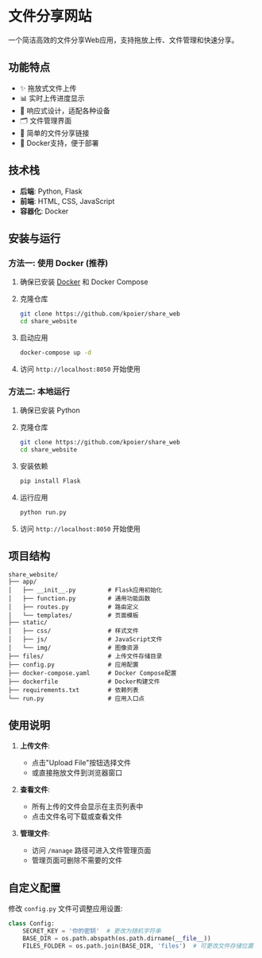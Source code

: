 # 文件分享网站

一个简洁高效的文件分享Web应用，支持拖放上传、文件管理和快速分享。

## 功能特点

- ✨ 拖放式文件上传
- 📊 实时上传进度显示
- 📱 响应式设计，适配各种设备
- 🗂️ 文件管理界面
- 🔗 简单的文件分享链接
- 🐳 Docker支持，便于部署

## 技术栈

- **后端**: Python, Flask
- **前端**: HTML, CSS, JavaScript
- **容器化**: Docker

## 安装与运行

### 方法一: 使用 Docker (推荐)

1. 确保已安装 [Docker](https://www.docker.com/) 和 Docker Compose

2. 克隆仓库
   ```bash
   git clone https://github.com/kpoier/share_web
   cd share_website
   ```

3. 启动应用
   ```bash
   docker-compose up -d
   ```

4. 访问 `http://localhost:8050` 开始使用

### 方法二: 本地运行

1. 确保已安装 Python

2. 克隆仓库
   ```bash
   git clone https://github.com/kpoier/share_web
   cd share_website
   ```

3. 安装依赖
   ```bash
   pip install Flask
   ```

4. 运行应用
   ```bash
   python run.py
   ```

5. 访问 `http://localhost:8050` 开始使用

## 项目结构

```
share_website/
├── app/
│   ├── __init__.py         # Flask应用初始化
│   ├── function.py         # 通用功能函数
│   ├── routes.py           # 路由定义
│   └── templates/          # 页面模板
├── static/
│   ├── css/                # 样式文件
│   ├── js/                 # JavaScript文件
│   └── img/                # 图像资源
├── files/                  # 上传文件存储目录
├── config.py               # 应用配置
├── docker-compose.yaml     # Docker Compose配置
├── dockerfile              # Docker构建文件
├── requirements.txt        # 依赖列表
└── run.py                  # 应用入口点
```

## 使用说明

1. **上传文件**: 
   - 点击"Upload File"按钮选择文件
   - 或直接拖放文件到浏览器窗口

2. **查看文件**:
   - 所有上传的文件会显示在主页列表中
   - 点击文件名可下载或查看文件

3. **管理文件**:
   - 访问 `/manage` 路径可进入文件管理页面
   - 管理页面可删除不需要的文件

## 自定义配置

修改 `config.py` 文件可调整应用设置:

```python
class Config:
    SECRET_KEY = '你的密钥'  # 更改为随机字符串
    BASE_DIR = os.path.abspath(os.path.dirname(__file__))
    FILES_FOLDER = os.path.join(BASE_DIR, 'files')  # 可更改文件存储位置
```
